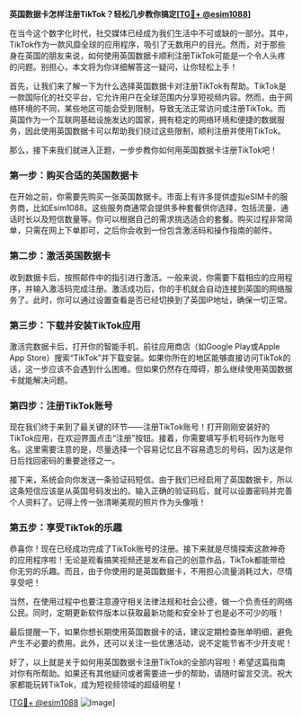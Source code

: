 **英国数据卡怎样注册TikTok？轻松几步教你搞定[[TG💪+ @esim1088](https://t.me/s/esim1088)]**

在当今这个数字化时代，社交媒体已经成为我们生活中不可或缺的一部分。其中，TikTok作为一款风靡全球的应用程序，吸引了无数用户的目光。然而，对于那些身在英国的朋友来说，如何使用英国数据卡顺利注册TikTok可能是一个令人头疼的问题。别担心，本文将为你详细解答这一疑问，让你轻松上手！

首先，让我们来了解一下为什么选择英国数据卡对注册TikTok有帮助。TikTok是一款国际化的社交平台，它允许用户在全球范围内分享短视频内容。然而，由于网络环境的不同，某些地区可能会受到限制，导致无法正常访问或注册TikTok。而英国作为一个互联网基础设施发达的国家，拥有稳定的网络环境和便捷的数据服务，因此使用英国数据卡可以帮助我们绕过这些限制，顺利注册并使用TikTok。

那么，接下来我们就进入正题，一步步教你如何用英国数据卡注册TikTok吧！

### 第一步：购买合适的英国数据卡

在开始之前，你需要先购买一张英国数据卡。市面上有许多提供虚拟eSIM卡的服务商，比如Esim1088。这些服务商通常会提供多种套餐供你选择，包括流量、通话时长以及短信数量等。你可以根据自己的需求挑选适合的套餐。购买过程非常简单，只需在网上下单即可，之后你会收到一份包含激活码和操作指南的邮件。

### 第二步：激活英国数据卡

收到数据卡后，按照邮件中的指引进行激活。一般来说，你需要下载相应的应用程序，并输入激活码完成注册。激活成功后，你的手机就会自动连接到英国的网络服务了。此时，你可以通过设置查看是否已经切换到了英国IP地址，确保一切正常。

### 第三步：下载并安装TikTok应用

激活完数据卡后，打开你的智能手机，前往应用商店（如Google Play或Apple App Store）搜索“TikTok”并下载安装。如果你所在的地区能够直接访问TikTok的话，这一步应该不会遇到什么困难。但如果仍然存在障碍，那么继续使用英国数据卡就能解决问题。

### 第四步：注册TikTok账号

现在我们终于来到了最关键的环节——注册TikTok账号！打开刚刚安装好的TikTok应用，在欢迎界面点击“注册”按钮。接着，你需要填写手机号码作为账号名。这里需要注意的是，尽量选择一个容易记忆且不容易遗忘的号码，因为这是你日后找回密码的重要途径之一。

接下来，系统会向你发送一条验证码短信。由于我们已经启用了英国数据卡，所以这条短信应该是从英国号码发出的。输入正确的验证码后，就可以设置密码并完善个人资料了。记得上传一张清晰美观的照片作为头像哦！

### 第五步：享受TikTok的乐趣

恭喜你！现在已经成功完成了TikTok账号的注册。接下来就是尽情探索这款神奇的应用程序啦！无论是观看搞笑视频还是发布自己的创意作品，TikTok都能带给你无穷的乐趣。而且，由于你使用的是英国数据卡，不用担心流量消耗过大，尽情享受吧！

当然，在使用过程中也要注意遵守相关法律法规和社会公德，做一个负责任的网络公民。同时，定期更新软件版本以获取最新功能和安全补丁也是必不可少的哦！

最后提醒一下，如果你想长期使用英国数据卡的话，建议定期检查账单明细，避免产生不必要的费用。此外，还可以关注一些优惠活动，说不定能节省不少开支呢！

好了，以上就是关于如何用英国数据卡注册TikTok的全部内容啦！希望这篇指南对你有所帮助。如果还有其他疑问或者需要进一步的帮助，请随时留言交流。祝大家都能玩转TikTok，成为短视频领域的超级明星！

[[TG💪+ @esim1088](https://t.me/s/esim1088) ![Image](https://i.postimg.cc/4NQfJmqS/Snipaste-2025-05-13-00-14-12.png)]